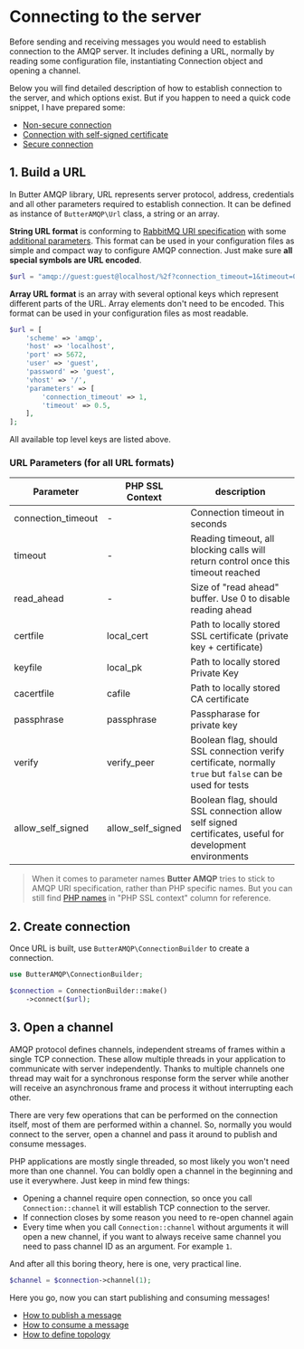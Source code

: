 # Connecting to the server

Before sending and receiving messages you would need to establish connection to the AMQP server.
It includes defining a URL, normally by reading some configuration file, instantiating Connection object and opening a channel.  

Below you will find detailed description of how to establish connection to the server, and which options exist.
But if you happen to need a quick code snippet, I have prepared some:

- [Non-secure connection](examples.md#non-secure-connection)
- [Connection with self-signed certificate](examples.md#connection-with-self-signed-certificate)
- [Secure connection](examples.md#secure-connection)

## 1. Build a URL

In Butter AMQP library, URL represents server protocol, address, credentials and all other parameters required to establish connection.
It can be defined as instance of `ButterAMQP\Url` class, a string or an array. 

**String URL format** is conforming to [RabbitMQ URI specification](https://www.rabbitmq.com/uri-spec.html) with some [additional parameters](#url-parameters-for-all-url-formats).
This format can be used in your configuration files as simple and compact way to configure AMQP connection. Just make sure **all special symbols are URL encoded**.

```php
$url = "amqp://guest:guest@localhost/%2f?connection_timeout=1&timeout=0.5";
```

**Array URL format** is an array with several optional keys which represent different parts of the URL.
Array elements don't need to be encoded. This format can be used in your configuration files as most readable. 

```php
$url = [
    'scheme' => 'amqp',
    'host' => 'localhost',
    'port' => 5672,
    'user' => 'guest',
    'password' => 'guest',
    'vhost' => '/',
    'parameters' => [
        'connection_timeout' => 1,
        'timeout' => 0.5,
    ],
];
```

All available top level keys are listed above.

### URL Parameters (for all URL formats)
 
 
| Parameter          | PHP SSL Context   | description                                                                                               |
|--------------------|-------------------|-----------------------------------------------------------------------------------------------------------|
| connection_timeout | -                 | Connection timeout in seconds                                                                             |
| timeout            | -                 | Reading timeout, all blocking calls will return control once this timeout reached                         |
| read_ahead         | -                 | Size of "read ahead" buffer. Use 0 to disable reading ahead                                               |
| certfile           | local_cert        | Path to locally stored SSL certificate (private key + certificate)                                        |
| keyfile            | local_pk          | Path to locally stored Private Key                                                                        |
| cacertfile         | cafile            | Path to locally stored CA certificate                                                                     |
| passphrase         | passphrase        | Passpharase for private key                                                                               |
| verify             | verify_peer       | Boolean flag, should SSL connection verify certificate, normally `true` but `false` can be used for tests |
| allow_self_signed  | allow_self_signed | Boolean flag, should SSL connection allow self signed certificates, useful for development environments   |

> When it comes to parameter names **Butter AMQP** tries to stick to AMQP URI specification, rather than PHP specific names. 
  But you can still find [PHP names](http://php.net/manual/en/context.ssl.php#refsect1-context.ssl-options) in "PHP SSL context" column for reference.

## 2. Create connection

Once URL is built, use `ButterAMQP\ConnectionBuilder` to create a connection.
 
```php
use ButterAMQP\ConnectionBuilder;

$connection = ConnectionBuilder::make()
    ->connect($url);
```

## 3. Open a channel

AMQP protocol defines channels, independent streams of frames within a single TCP connection. These allow multiple threads in your
application to communicate with server independently. Thanks to multiple channels one thread may wait for a synchronous response
form the server while another will receive an asynchronous frame and process it without interrupting each other.

There are very few operations that can be performed on the connection itself, most of them are performed within a channel. 
So, normally you would connect to the server, open a channel and pass it around to publish and consume messages.

PHP applications are mostly single threaded, so most likely you won't need more than one channel.
You can boldly open a channel in the beginning and use it everywhere. Just keep in mind few things:
 
  - Opening a channel require open connection, so once you call `Connection::channel` it will establish TCP connection to the server. 
  - If connection closes by some reason you need to re-open channel again
  - Every time when you call `Connection::channel` without arguments it will open a new channel, if you want to always receive same channel you need to pass channel ID as an argument. For example `1`. 

And after all this boring theory, here is one, very practical line.

```php
$channel = $connection->channel(1);
```

Here you go, now you can start publishing and consuming messages!

  - [How to publish a message](publishing.md)
  - [How to consume a message](consuming.md)
  - [How to define topology](topology.md)
